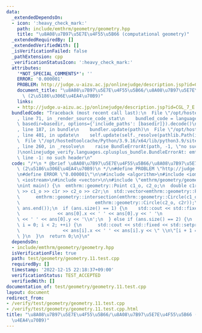 ```yaml
---
data:
  _extendedDependsOn:
  - icon: ':heavy_check_mark:'
    path: include/emthrm/geometry/geometry.hpp
    title: "\u8A08\u7B97\u5E7E\u4F55\u5B66 (computational geometry)"
  _extendedRequiredBy: []
  _extendedVerifiedWith: []
  _isVerificationFailed: false
  _pathExtension: cpp
  _verificationStatusIcon: ':heavy_check_mark:'
  attributes:
    '*NOT_SPECIAL_COMMENTS*': ''
    ERROR: '0.000001'
    PROBLEM: http://judge.u-aizu.ac.jp/onlinejudge/description.jsp?id=CGL_7_E
    document_title: "\u8A08\u7B97\u5E7E\u4F55\u5B66/\u8A08\u7B97\u5E7E\u4F55\u5B66\
      \ (2\u5186\u306E\u4EA4\u70B9)"
    links:
    - http://judge.u-aizu.ac.jp/onlinejudge/description.jsp?id=CGL_7_E
  bundledCode: "Traceback (most recent call last):\n  File \"/opt/hostedtoolcache/Python/3.9.16/x64/lib/python3.9/site-packages/onlinejudge_verify/documentation/build.py\"\
    , line 71, in _render_source_code_stat\n    bundled_code = language.bundle(stat.path,\
    \ basedir=basedir, options={'include_paths': [basedir]}).decode()\n  File \"/opt/hostedtoolcache/Python/3.9.16/x64/lib/python3.9/site-packages/onlinejudge_verify/languages/cplusplus.py\"\
    , line 187, in bundle\n    bundler.update(path)\n  File \"/opt/hostedtoolcache/Python/3.9.16/x64/lib/python3.9/site-packages/onlinejudge_verify/languages/cplusplus_bundle.py\"\
    , line 401, in update\n    self.update(self._resolve(pathlib.Path(included), included_from=path))\n\
    \  File \"/opt/hostedtoolcache/Python/3.9.16/x64/lib/python3.9/site-packages/onlinejudge_verify/languages/cplusplus_bundle.py\"\
    , line 260, in _resolve\n    raise BundleErrorAt(path, -1, \"no such header\"\
    )\nonlinejudge_verify.languages.cplusplus_bundle.BundleErrorAt: emthrm/geometry/geometry.hpp:\
    \ line -1: no such header\n"
  code: "/*\n * @brief \u8A08\u7B97\u5E7E\u4F55\u5B66/\u8A08\u7B97\u5E7E\u4F55\u5B66\
    \ (2\u5186\u306E\u4EA4\u70B9)\n */\n#define PROBLEM \"http://judge.u-aizu.ac.jp/onlinejudge/description.jsp?id=CGL_7_E\"\
    \n#define ERROR \"0.000001\"\n\n#include <algorithm>\n#include <iomanip>\n#include\
    \ <iostream>\n#include <vector>\n\n#include \"emthrm/geometry/geometry.hpp\"\n\
    \nint main() {\n  emthrm::geometry::Point c1_o, c2_o;\n  double c1r, c2r;\n  std::cin\
    \ >> c1_o >> c1r >> c2_o >> c2r;\n  std::vector<emthrm::geometry::Point> ans =\n\
    \      emthrm::geometry::intersection(emthrm::geometry::Circle(c1_o, c1r),\n \
    \                            emthrm::geometry::Circle(c2_o, c2r));\n  std::sort(ans.begin(),\
    \ ans.end());\n  if (ans.size() == 1) {\n    std::cout << std::fixed << std::setprecision(7)\n\
    \              << ans[0].x << ' ' << ans[0].y << ' '\n              << ans[0].x\
    \ << ' ' << ans[0].y << '\\n';\n  } else if (ans.size() == 2) {\n    for (int\
    \ i = 0; i < 2; ++i) {\n      std::cout << std::fixed << std::setprecision(7)\n\
    \                << ans[i].x << ' ' << ans[i].y << \" \\n\"[i + 1 == 2];\n   \
    \ }\n  }\n  return 0;\n}\n"
  dependsOn:
  - include/emthrm/geometry/geometry.hpp
  isVerificationFile: true
  path: test/geometry/geometry.11.test.cpp
  requiredBy: []
  timestamp: '2022-12-15 22:18:37+09:00'
  verificationStatus: TEST_ACCEPTED
  verifiedWith: []
documentation_of: test/geometry/geometry.11.test.cpp
layout: document
redirect_from:
- /verify/test/geometry/geometry.11.test.cpp
- /verify/test/geometry/geometry.11.test.cpp.html
title: "\u8A08\u7B97\u5E7E\u4F55\u5B66/\u8A08\u7B97\u5E7E\u4F55\u5B66 (2\u5186\u306E\
  \u4EA4\u70B9)"
---
```


